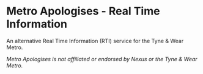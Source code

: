 # Metro Apologises - Real Time Information

An alternative Real Time Information (RTI) service for the Tyne & Wear Metro.

_Metro Apologises is not affiliated or endorsed by Nexus or the Tyne & Wear Metro._
